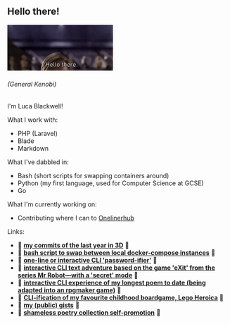 ## Hello there!

<img src="hello.gif" width="240" height="104"/>

######  (_General Kenobi_)

I'm Luca Blackwell!

What I work with:

- PHP (Laravel)
- Blade
- Markdown

What I've dabbled in:
- Bash (short scripts for swapping containers around)
- Python (my first language, used for Computer Science at GCSE)
- Go

What I'm currently working on: 
- Contributing where I can to [Onelinerhub](https://onelinerhub.com/)

Links:
- :cherry_blossom: [**my commits of the last year in 3D**](https://skyline.github.com/lucablackwell/2022) :cherry_blossom:
- :sauropod: [**bash script to swap between local docker-compose instances**](https://gist.github.com/lucablackwell/d26be4ac9b5f245cda9b7a65b330eeda) :sauropod:
- :cherry_blossom: [**one-line or interactive CLI 'password-ifier'**](https://gist.github.com/lucablackwell/46fbe70e84fab033fbbd67505518bcca) :cherry_blossom:
- :sauropod: [**interactive CLI text adventure based on the game 'eXit' from the series Mr Robot—with a 'secret' mode**](https://github.com/lucablackwell/eXit) :sauropod:
- :cherry_blossom: [**interactive CLI experience of my longest poem to date (being adapted into an rpgmaker game)**](https://gist.github.com/lucablackwell/d021e6fa7d53cc38f8f06591c32fa093) :cherry_blossom:
- :sauropod: [**CLI-ification of my favourite childhood boardgame, Lego Heroica**](https://github.com/lucablackwell/heroica) :sauropod:
- :cherry_blossom: [**my (public) gists**](https://gist.github.com/lucablackwell) :cherry_blossom:
- :sauropod: [**shameless poetry collection self-promotion**](https://www.amazon.co.uk/Dead-House-Collection-Luca-Blackwell/dp/B09NVLQV38/) :sauropod:
